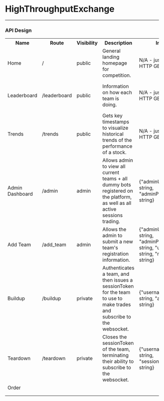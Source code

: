 # HighThroughputExchange

---

<h3>API Design</h3>

<table>
    <tr>
        <th>Name</th>
        <th>Route</th>
        <th>Visibility</th>
        <th>Description</th>
        <th>Input</th>
        <th>Output</th>
    </tr>
    <tr>
        <td>Home</td>
        <td>/</td>
        <td>public</td>
        <td>General landing homepage for competition.</td>
        <td>N/A - just a simple HTTP GET</td>
        <td>N/A - just a raw, static frontend</td>
    </tr>
    <tr>
        <td>Leaderboard</td>
        <td>/leaderboard</td>
        <td>public</td>
        <td>Information on how each team is doing.</td>
        <td>N/A - just a simple HTTP GET</td>
        <td>JSON of team performance in sorted order.</td>
    </tr>
    <tr>
        <td>Trends</td>
        <td>/trends</td>
        <td>public</td>
        <td>Gets key timestamps to visualize historical trends of the performance of a stock.</td>
        <td>N/A - just a simple HTTP GET</td>
        <td>JSON representing historical stock data</td>
    </tr>
    <tr>
        <td>Admin Dashboard</td>
        <td>/admin</td>
        <td>admin</td>
        <td>Allows admin to view all current teams + all dummy bots registered on the platform, as well as all active sessions trading.</td>
        <td>{"adminUsername": string, "adminPassword": string}</td>
        <td>{"auth": boolean}</td>
    </tr>
    <tr>
        <td>Add Team</td>
        <td>/add_team</td>
        <td>admin</td>
        <td>Allows the admin to submit a new team's registration information.</td>
        <td>{"adminUsername": string, "adminPassword": string, "username": string, "name": string}</td>
        <td>{"auth": boolean, "success": boolean, "message": string}</td>
    </tr>
    <tr>
        <td>Buildup</td>
        <td>/buildup</td>
        <td>private</td>
        <td>Authenticates a team, and then issues a sessionToken for the team to use to make trades and subscribe to the websocket.</td>
        <td>{"username": string, "apiKey": string}</td>
        <td>{"auth": boolean, "success": boolean, "message": string}</td>
    </tr>
    <tr>
        <td>Teardown</td>
        <td>/teardown</td>
        <td>private</td>
        <td>Closes the sessionToken of the team, terminating their ability to subscribe to the websocket.</td>
        <td>{"username": string, "sessionToken": string}</td>
        <td>{"auth": string, "success": string}</td>
    </tr>
    <tr>
        <td>Order</td>
        <td></td>
        <td></td>
        <td></td>
        <td></td>
        <td></td>
    </tr>
    <tr>
        <td></td>
        <td></td>
        <td></td>
        <td></td>
        <td></td>
        <td></td>
    </tr>
    <tr>
        <td></td>
        <td></td>
        <td></td>
        <td></td>
        <td></td>
        <td></td>
    </tr>
</table>